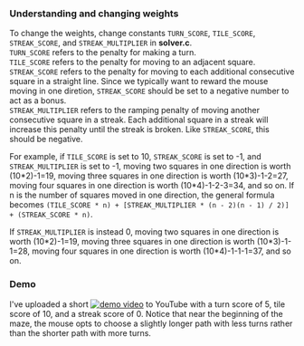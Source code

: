 ### Understanding and changing weights

To change the weights, change constants ```TURN_SCORE```, ```TILE_SCORE```, ```STREAK_SCORE```, and ```STREAK_MULTIPLIER``` in **solver.c**. \
```TURN_SCORE``` refers to the penalty for making a turn. \
```TILE_SCORE``` refers to the penalty for moving to an adjacent square.\
```STREAK_SCORE``` refers to the penalty for moving to each additional consecutive square in a straight line. Since we typically want to reward the mouse moving in one diretion, ```STREAK_SCORE``` should be set to a negative number to act as a bonus. \
```STREAK_MULTIPLIER``` refers to the ramping penalty of moving another consecutive square in a streak. Each additional square in a streak will increase this penalty until the streak is broken. Like ```STREAK_SCORE```, this should be negative.

For example, if ```TILE_SCORE``` is set to 10, ```STREAK_SCORE``` is set to -1, and ```STREAK_MULTIPLIER``` is set to -1, moving two squares in one direction is worth (10\*2)-1=19, moving three squares in one direction is worth (10\*3)-1-2=27, moving four squares in one direction is worth (10\*4)-1-2-3=34, and so on. If n is the number of squares moved in one direction, the general formula becomes ```(TILE_SCORE * n) + [STREAK_MULTIPLIER * (n - 2)(n - 1) / 2)] + (STREAK_SCORE * n)```. 

If ```STREAK_MULTIPLIER``` is instead 0, moving two squares in one direction is worth (10\*2)-1=19, moving three squares in one direction is worth (10\*3)-1-1=28, moving four squares in one direction is worth (10\*4)-1-1-1=37, and so on.

### Demo

I've uploaded a short [![demo video](https://img.youtube.com/vi/YOUTUBE_VIDEO_ID_HERE/0.jpg)](https://www.youtube.com/watch?v=JVsRV0mu0jg) to YouTube with a turn score of 5, tile score of 10, and a streak score of 0. Notice that near the beginning of the maze, the mouse opts to choose a slightly longer path with less turns rather than the shorter path with more turns.

